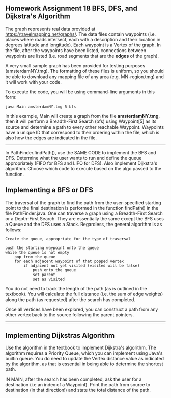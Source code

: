 ## Homework Assignment 18 BFS, DFS, and Dijkstra's Algorithm

The graph represents real data provided at https://travelmapping.net/graphs/. The data files contain waypoints (i.e. places where roads intersect, each with a description and their location in degrees latitude and longitude). Each waypoint is a Vertex of the graph. In the file, after the waypoints have been listed, connections between waypoints are listed (i.e. road segments that are the __edges__ of the graph). 

A very small sample graph has been provided for testing purposes (amsterdamNY.tmg). The formatting of these files is uniform, so you should be able to download any mapping file of any area (e.g. MN-region.tmg) and it will work with your code.

To execute the code, you will be using command-line arguments in this form:

```
java Main amsterdamNY.tmg 5 bfs
```

In this example, Main will create a graph from the file __amsterdamNY.tmg__, then it will perform a Breadth-First Search (bfs) using Waypoint[5] as its source and determine a path to every other reachable Waypoint. Waypoints have a unique ID that correspond to their ordering within the file, which is also how the edges are indicated in the file.

<hr>

In PathFinder.findPath(), use the SAME CODE to implement the BFS and DFS. Determine what the user wants to run and define the queue appropriately (FIFO for BFS and LIFO for DFS). Also implement Dijkstra's algorithm. Choose which code to execute based on the algo passed to the function.

## Implementing a BFS or DFS

The traversal of the graph to find the path from the user-specified starting point to the final destination is performed in the function findPath() in the file PathFinder.java. One can traverse a graph using a Breadth-First Search or a Depth-First Search. They are essentially the same except the BFS uses a Queue and the DFS uses a Stack. Regardless, the general algorithm is as follows:

```
Create the queue, appropriate for the type of traversal

push the starting waypoint onto the queue
while the queue is not empty
    pop from the queue
    for each adjacent waypoint of that popped vertex
        if adjacent not yet visited (visited will be false)
            push onto the queue
            set parent
            set as visited
```

You do not need to track the length of the path (as is outlined in the textbook). You will calculate the full distance (i.e. the sum of edge weights) along the path (as requested) after the search has completed.

Once all vertices have been explored, you can construct a path from any other vertex back to the source following the parent pointers. 

<hr>

## Implementing Dijkstras Algorithm

Use the algorithm in the textbook to implement Dijkstra's algorithm. The algorithm requires a Priority Queue, which you can implement using Java's builtin queue. You do need to update the Vertex.distance value as indicated by the algorithm, as that is essential in being able to determine the shortest path.



IN MAIN, after the search has been completed, ask the user for a destination (i.e an index of a Waypoint). Print the path from source to destination (in that direction!) and state the total distance of the path.


